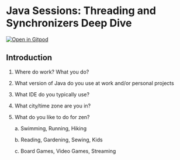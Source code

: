 # Java Sessions: Threading and Synchronizers Deep Dive

[![Open in Gitpod](https://gitpod.io/button/open-in-gitpod.svg)](https://gitpod.io/github.com/dhinojosa/java-sessions-threading-synchronizers-deep-dive)

## Introduction

1. Where do work? What you do?
2. What version of Java do you use at work and/or personal projects
3. What IDE do you typically use?
4. What city/time zone are you in?
5. What do you like to do for zen?
   
   a. Swimming, Running, Hiking

   b. Reading, Gardening, Sewing, Kids
   
   c. Board Games, Video Games, Streaming
